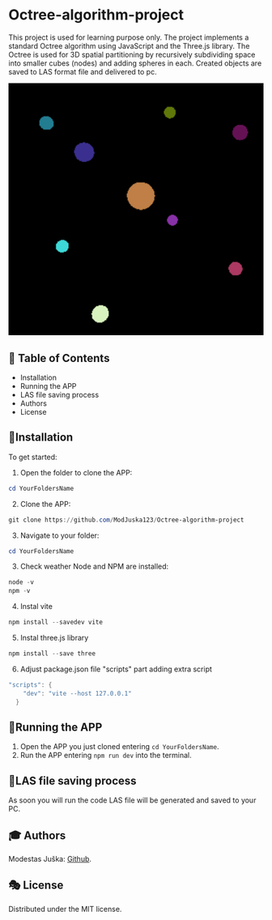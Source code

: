 # Octree-algorithm-project

This project is used for learning purpose only. The project implements a standard Octree algorithm using JavaScript and the Three.js library. The Octree is used for 3D spatial partitioning by recursively subdividing space into smaller cubes (nodes) and adding spheres in each. Created objects are saved to LAS format file and delivered to pc. 

![image info](./img.png)

## 📑 Table of Contents
- Installation
- Running the APP
- LAS file saving process
- Authors
- License

## 🚀Installation
To get started:

1. Open the folder to clone the APP:
```powershell
cd YourFoldersName
```

2. Clone the APP: 
```powershell
git clone https://github.com/ModJuska123/Octree-algorithm-project
```

3. Navigate to your folder:
```powershell
cd YourFoldersName
```

3. Check weather Node and NPM are installed:
```powershell
node -v
npm -v
```

4. Instal vite
```powershell
npm install --savedev vite
```

5. Instal three.js library
```powershell
npm install --save three
```

6. Adjust package.json file "scripts" part adding extra script
```powershell
"scripts": {
    "dev": "vite --host 127.0.0.1"
  }
```

## 🎉Running the APP

1. Open the APP you just cloned entering `cd YourFoldersName`.
2. Run the APP entering `npm run dev` into the terminal.


## 🧪LAS file saving process 

As soon you will run the code LAS file will be generated and saved to your PC.

## 🎓 Authors

Modestas Juška: [Github](https://github.com/ModJuska123).

## 🎭 License

Distributed under the MIT license.